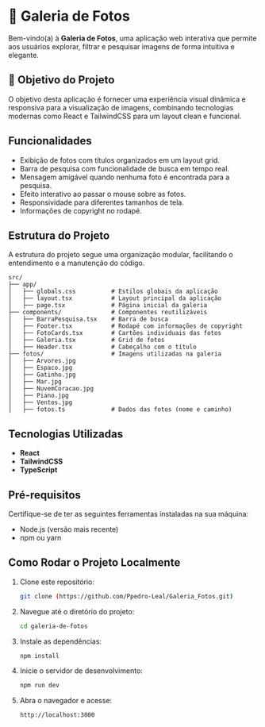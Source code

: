 
# 📸 Galeria de Fotos  

Bem-vindo(a) à **Galeria de Fotos**, uma aplicação web interativa que permite aos usuários explorar, filtrar e pesquisar imagens de forma intuitiva e elegante.  

## 🎯 **Objetivo do Projeto**  
O objetivo desta aplicação é fornecer uma experiência visual dinâmica e responsiva para a visualização de imagens, combinando tecnologias modernas como React e TailwindCSS para um layout clean e funcional.  

## Funcionalidades
- Exibição de fotos com títulos organizados em um layout grid.
- Barra de pesquisa com funcionalidade de busca em tempo real.
- Mensagem amigável quando nenhuma foto é encontrada para a pesquisa.
- Efeito interativo ao passar o mouse sobre as fotos.
- Responsividade para diferentes tamanhos de tela.
- Informações de copyright no rodapé.

## Estrutura do Projeto
A estrutura do projeto segue uma organização modular, facilitando o entendimento e a manutenção do código.

```
src/
├── app/
│   ├── globals.css          # Estilos globais da aplicação
│   ├── layout.tsx           # Layout principal da aplicação
│   ├── page.tsx             # Página inicial da galeria
├── components/              # Componentes reutilizáveis
│   ├── BarraPesquisa.tsx    # Barra de busca
│   ├── Footer.tsx           # Rodapé com informações de copyright
│   ├── FotoCards.tsx        # Cartões individuais das fotos
│   ├── Galeria.tsx          # Grid de fotos
│   ├── Header.tsx           # Cabeçalho com o título
├── fotos/                   # Imagens utilizadas na galeria
│   ├── Arvores.jpg
│   ├── Espaco.jpg
│   ├── Gatinho.jpg
│   ├── Mar.jpg
│   ├── NuvemCoracao.jpg
│   ├── Piano.jpg
│   ├── Ventos.jpg
│   ├── fotos.ts             # Dados das fotos (nome e caminho)
```

## Tecnologias Utilizadas
- **React**
- **TailwindCSS**
- **TypeScript**
  
## Pré-requisitos
Certifique-se de ter as seguintes ferramentas instaladas na sua máquina:
- Node.js (versão mais recente)
- npm ou yarn

## Como Rodar o Projeto Localmente
1. Clone este repositório:
   ```bash
   git clone (https://github.com/Ppedro-Leal/Galeria_Fotos.git)
   ```

2. Navegue até o diretório do projeto:
   ```bash
   cd galeria-de-fotos
   ```

3. Instale as dependências:
   ```bash
   npm install
   ```

4. Inicie o servidor de desenvolvimento:
   ```bash
   npm run dev
   ```

5. Abra o navegador e acesse:
   ```
   http://localhost:3000
   ```

